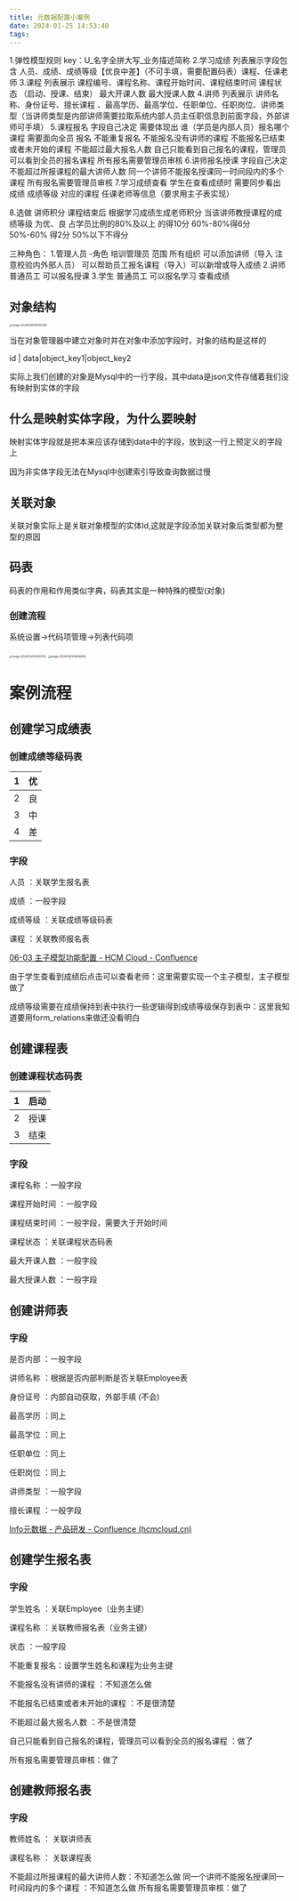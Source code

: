 ```yaml
---
title: 元数据配置小案例
date: 2024-01-25 14:53:40
tags:
---
```


1.弹性模型规则 key：U_名字全拼大写_业务描述简称 
2.学习成绩 列表展示字段包含 人员、成绩、成绩等级【优良中差】（不可手填，需要配置码表）课程、任课老师 
3.课程 列表展示 课程编号、课程名称、课程开始时间、课程结束时间 课程状态 （启动、授课、结束） 最大开课人数 最大授课人数
4.讲师 列表展示 讲师名称、身份证号、擅长课程 、最高学历、最高学位、任职单位、任职岗位、讲师类型（当讲师类型是内部讲师需要拉取系统内部人员主任职信息到前面字段，外部讲师可手填）
5.课程报名 字段自己决定 需要体现出 谁（学员是内部人员）报名哪个课程 需要面向全员 报名 
    不能重复报名 
    不能报名没有讲师的课程 
    不能报名已结束或者未开始的课程 
    不能超过最大报名人数
    自己只能看到自己报名的课程，管理员可以看到全员的报名课程
    所有报名需要管理员审核
6.讲师报名授课 字段自己决定 
    不能超过所报课程的最大讲师人数
    同一个讲师不能报名授课同一时间段内的多个课程 
    所有报名需要管理员审核
7.学习成绩查看 学生在查看成绩时 需要同步看出 成绩 成绩等级 对应的课程 任课老师等信息（要求用主子表实现）

8.选做 讲师积分 课程结束后 根据学习成绩生成老师积分
    当该讲师教授课程的成绩等级 为优、良 占学员比例的80%及以上 的得10分 60%-80%得6分 50%-60% 得2分 50%以下不得分

三种角色：
1.管理人员 -角色 培训管理员 范围 所有组织 可以添加讲师（导入 注意校验内外部人员） 可以帮助员工报名课程（导入）可以新增或导入成绩 
2.讲师 普通员工 可以报名授课 
3.学生 普通员工 可以报名学习 查看成绩



## 对象结构

<img src="元数据配置小案例\image-20240126100546798.png" alt="image-20240126100546798" style="zoom: 33%;" />

当在对象管理器中建立对象时并在对象中添加字段时，对象的结构是这样的

id | data|object_key1|object_key2

实际上我们创建的对象是Mysql中的一行字段，其中data是json文件存储着我们没有映射到实体的字段



## 什么是映射实体字段，为什么要映射

映射实体字段就是把本来应该存储到data中的字段，放到这一行上预定义的字段上

因为非实体字段无法在Mysql中创建索引导致查询数据过慢



## 关联对象

关联对象实际上是关联对象模型的实体Id,这就是字段添加关联对象后类型都为整型的原因



## 码表

码表的作用和作用类似字典，码表其实是一种特殊的模型(对象)

### 创建流程

系统设置->代码项管理->列表代码项

<img src="元数据配置小案例\image-20240126104551535.png" alt="image-20240126104551535" style="zoom:33%;" />





<img src="元数据配置小案例\image-20240126104646446.png" alt="image-20240126104646446" style="zoom:33%;" />





# 案例流程

##  创建学习成绩表

### 创建成绩等级码表

| 1    | 优   |
| ---- | ---- |
| 2    | 良   |
| 3    | 中   |
| 4    | 差   |

### 字段

人员 ：关联学生报名表

成绩 ：一般字段  

成绩等级 ：关联成绩等级码表

课程 ：关联教师报名表  



[06-03 主子模型功能配置 - HCM Cloud - Confluence](https://wiki.hcmcloud.cn/pages/viewpage.action?pageId=5801875#heading-1主子模型的说明)



由于学生查看到成绩后点击可以查看老师：这里需要实现一个主子模型，主子模型做了

成绩等级需要在成绩保持到表中执行一些逻辑得到成绩等级保存到表中：这里我知道要用form_relations来做还没看明白



## 创建课程表

### 创建课程状态码表

| 1    | 启动 |
| ---- | ---- |
| 2    | 授课 |
| 3    | 结束 |

### 字段  

课程名称 ：一般字段

课程开始时间  ：一般字段

课程结束时间  ：一般字段，需要大于开始时间

课程状态 ：关联课程状态码表

 最大开课人数 ：一般字段

最大授课人数 ：一般字段

## 创建讲师表

### 字段

是否内部 ：一般字段  

讲师名称 ：根据是否内部判断是否关联Employee表  

身份证号 ：内部自动获取，外部手填 (不会)

最高学历 ：同上  

最高学位 ：同上  

任职单位 ：同上  

任职岗位 ：同上  

讲师类型 ：一般字段

擅长课程  ：一般字段

[Info元数据 - 产品研发 - Confluence (hcmcloud.cn)](https://wiki.hcmcloud.cn/pages/viewpage.action?pageId=2424907#Info元数据-form_relations时序图)

## 创建学生报名表

### 字段

学生姓名 ：关联Employee（业务主键）

课程名称 ：关联教师报名表（业务主键）

状态 ：一般字段



不能重复报名：设置学生姓名和课程为业务主键

不能报名没有讲师的课程  ：不知道怎么做

不能报名已结束或者未开始的课程   ：不是很清楚

不能超过最大报名人数  ：不是很清楚

自己只能看到自己报名的课程，管理员可以看到全员的报名课程  ：做了

所有报名需要管理员审核：做了

## 创建教师报名表

### 字段

教师姓名 ： 关联讲师表

课程名称 ： 关联课程表

不能超过所报课程的最大讲师人数：不知道怎么做
同一个讲师不能报名授课同一时间段内的多个课程 ：不知道怎么做
所有报名需要管理员审核：做了











​			



